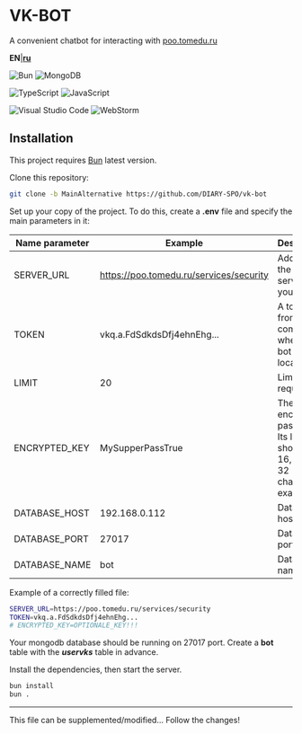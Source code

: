# VK-BOT
A convenient chatbot for interacting with [poo.tomedu.ru](https://poo.tomedu.ru)

**EN**|**[ru](/README_ru.md)**

![Bun](https://img.shields.io/badge/Bun-%23000000.svg?style=for-the-badge&logo=bun&logoColor=white)
![MongoDB](https://img.shields.io/badge/MongoDB-%234ea94b.svg?style=for-the-badge&logo=mongodb&logoColor=white)

![TypeScript](https://img.shields.io/badge/typescript-%23007ACC.svg?style=for-the-badge&logo=typescript&logoColor=white)
![JavaScript](https://img.shields.io/badge/javascript-%23323330.svg?style=for-the-badge&logo=javascript&logoColor=%23F7DF1E)

![Visual Studio Code](https://img.shields.io/badge/Visual%20Studio%20Code-0078d7.svg?style=for-the-badge&logo=visual-studio-code&logoColor=white)
![WebStorm](https://img.shields.io/badge/webstorm-143?style=for-the-badge&logo=webstorm&logoColor=white&color=black)

## Installation

This project requires [Bun](https://bun.sh/) latest version.

Clone this repository:

```sh
git clone -b MainAlternative https://github.com/DIARY-SPO/vk-bot
```

Set up your copy of the project.
To do this, create a **.env** file and specify the main parameters in it:

| Name parameter | Example | Description | Required |
| -------------- | ------- | ----------- | -------- |
| SERVER_URL | https://poo.tomedu.ru/services/security | Address to the services of your diary | Yes |
| TOKEN | vkq.a.FdSdkdsDfj4ehnEhg... | A token from your community, where the bot will be located | Yes |
| LIMIT | 20 | Limiting api requests | NO |
| ENCRYPTED_KEY | MySupperPassTrue | The key for encrypting passwords. Its length should be 16, 24 or 32 characters exactly | YES |
| DATABASE_HOST | 192.168.0.112 | Database host | YES |
| DATABASE_PORT | 27017 | Database port | YES |
| DATABASE_NAME | bot | Database name | YES |

Example of a correctly filled file:

```sh
SERVER_URL=https://poo.tomedu.ru/services/security
TOKEN=vkq.a.FdSdkdsDfj4ehnEhg...
# ENCRYPTED_KEY=OPTIONALE_KEY!!!
```

Your mongodb database should be running on 27017 port. Create a **bot** table with the ***uservks*** table in advance.

Install the dependencies, then start the server.

```sh
bun install
bun .
```

------

This file can be supplemented/modified... Follow the changes!
